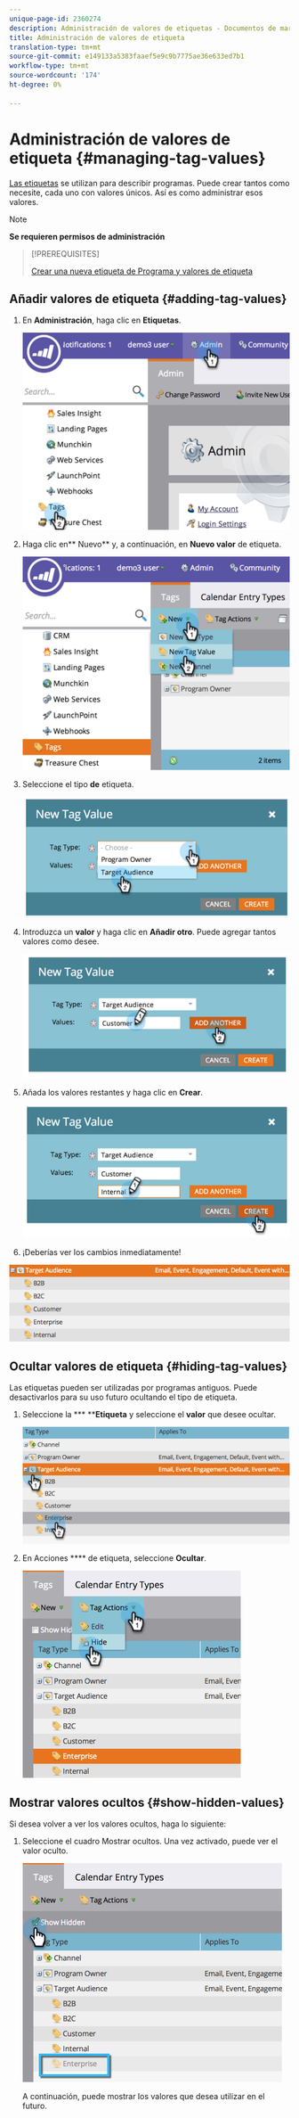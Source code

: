 ```yaml
---
unique-page-id: 2360274
description: Administración de valores de etiquetas - Documentos de marketing - Documentación del producto
title: Administración de valores de etiqueta
translation-type: tm+mt
source-git-commit: e149133a5383faaef5e9c9b7775ae36e633ed7b1
workflow-type: tm+mt
source-wordcount: '174'
ht-degree: 0%

---
```



# Administración de valores de etiqueta {#managing-tag-values}

[Las etiquetas](../../../product-docs/core-marketo-concepts/programs/working-with-programs/understanding-tags.md) se utilizan para describir programas. Puede crear tantos como necesite, cada uno con valores únicos. Así es como administrar esos valores.

>[!NOTE]
>
>**Se requieren permisos de administración**

>[!PREREQUISITES]
>
>[Crear una nueva etiqueta de Programa y valores de etiqueta](create-a-new-program-tag-and-tag-values.md)

## Añadir valores de etiqueta {#adding-tag-values}

1. En **Administración**, haga clic en **Etiquetas**.

   ![](assets/image2014-9-24-12-3a24-3a55.png)

1. Haga clic en** Nuevo** y, a continuación, en **Nuevo valor** de etiqueta.

   ![](assets/image2014-9-24-12-3a25-3a23.png)

1. Seleccione el tipo **de** etiqueta.

   ![](assets/image2014-9-24-12-3a26-3a2.png)

1. Introduzca un **valor** y haga clic en **Añadir otro**. Puede agregar tantos valores como desee.

   ![](assets/image2014-9-24-12-3a26-3a27.png)

1. Añada los valores restantes y haga clic en **Crear**.

   ![](assets/image2014-9-24-12-3a26-3a55.png)

1. ¡Deberías ver los cambios inmediatamente!

![](assets/image2014-9-24-12-3a27-3a34.png)

## Ocultar valores de etiqueta {#hiding-tag-values}

Las etiquetas pueden ser utilizadas por programas antiguos. Puede desactivarlos para su uso futuro ocultando el tipo de etiqueta.

1. Seleccione la *** ****Etiqueta** y seleccione el **valor** que desee ocultar.

   ![](assets/image2014-9-24-12-3a28-3a25.png)

1. En Acciones **** de etiqueta, seleccione **Ocultar**.

   ![](assets/image2014-9-24-12-3a29-3a4.png)

## Mostrar valores ocultos {#show-hidden-values}

Si desea volver a ver los valores ocultos, haga lo siguiente:

1. Seleccione el cuadro Mostrar ocultos. Una vez activado, puede ver el valor oculto.

   ![](assets/image2014-9-24-12-3a29-3a58.png)

   A continuación, puede mostrar los valores que desea utilizar en el futuro.

